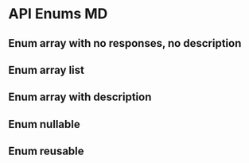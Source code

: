 # API Enums MD

## Enum array with no responses, no description

<api-endpoint openapi-path="./api-sources/API_Enums.yaml" endpoint="/enum-array" method="get"/>

## Enum array list

<api-endpoint openapi-path="./api-sources/API_Enums.yaml" endpoint="/enum-list" method="get"/>

## Enum array with description

<api-endpoint openapi-path="./api-sources/API_Enums.yaml" endpoint="/enum-with-description" method="get"/>

## Enum nullable

<api-endpoint openapi-path="./api-sources/API_Enums.yaml" endpoint="/enum-nullable" method="get"/>

## Enum reusable

<api-endpoint openapi-path="./api-sources/API_Enums.yaml" endpoint="/enum-reusable" method="get"/>
